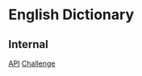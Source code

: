 # English Dictionary

## Internal

[API](https://dictionaryapi.dev/)
[Challenge](https://www.frontendmentor.io/challenges/dictionary-web-app-h5wwnyuKFL)

